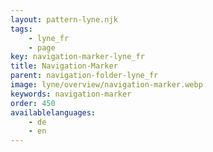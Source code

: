 ```yaml
---
layout: pattern-lyne.njk
tags: 
    - lyne_fr
    - page
key: navigation-marker-lyne_fr
title: Navigation-Marker
parent: navigation-folder-lyne_fr
image: lyne/overview/navigation-marker.webp
keywords: navigation-marker
order: 450
availablelanguages: 
    - de
    - en
---
```

